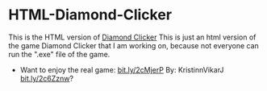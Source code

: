# HTML-Diamond-Clicker
This is the HTML version of [Diamond Clicker](https://github.com/jtrent238/DiamondClicker)
This is just an html version of the game Diamond Clicker that I am working on, because not everyone can run the ".exe" file of the game.

- Want to enjoy the real game: [bit.ly/2cMjerP](bit.ly/2cMjerP) By: KristinnVikarJ​ [bit.ly/2c6Zznw](bit.ly/2c6Zznw)?
